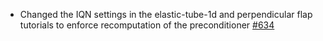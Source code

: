 - Changed the IQN settings in the elastic-tube-1d and perpendicular flap tutorials to enforce recomputation of the preconditioner [#634](https://github.com/precice/tutorials/pull/634)
